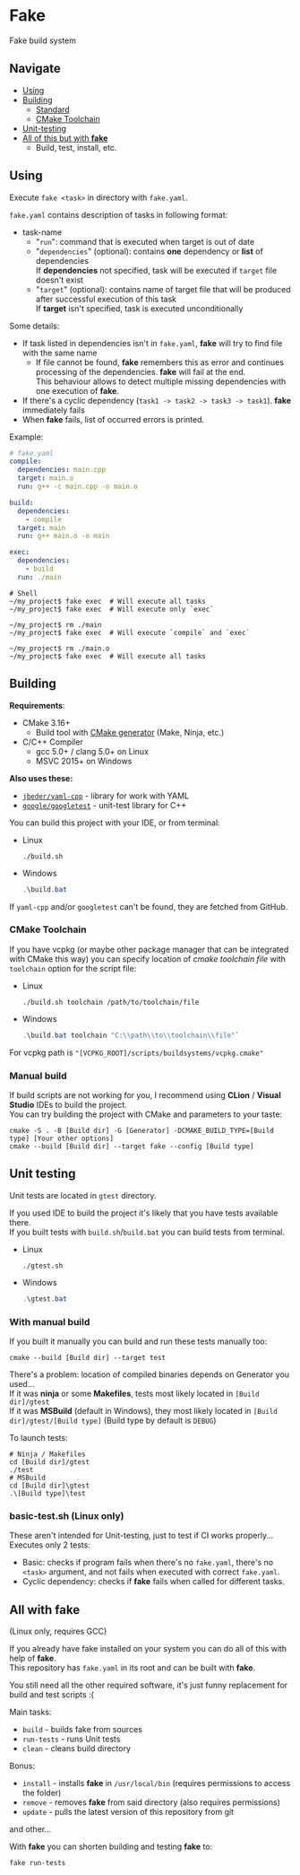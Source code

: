 # Fake

Fake build system

## Navigate
 * [Using](#Using)
 * [Building](#Building)
   * [Standard](#Building)
   * [CMake Toolchain](#CMake-Toolchain)
 * [Unit-testing](#Unit-testing)
 * [All of this but with **fake**](#All-with-fake)
   * Build, test, install, etc.

## Using

Execute `fake <task>` in directory with `fake.yaml`.

`fake.yaml` contains description of tasks in following format:
 * task-name
   * "`run`": command that is executed when target is out of date
   * "`dependencies`" (optional): contains **one** dependency or **list** of dependencies\
     If **dependencies** not specified, task will be executed if `target` file doesn't exist
   * "`target`" (optional): contains name of target file that will be produced
    after successful execution of this task\
    If **target** isn't specified, task is executed unconditionally

Some details:
 * If task listed in dependencies isn't in `fake.yaml`, **fake** will try to find file with the same name
   * If file cannot be found, **fake** remembers this as error and continues processing of the dependencies.
     **fake** will fail at the end.\
     This behaviour allows to detect multiple missing dependencies with one execution of **fake**.
 * If there's a cyclic dependency (`task1 -> task2 -> task3 -> task1`). **fake** immediately fails
 * When **fake** fails, list of occurred errors is printed.

Example:
```yaml
# fake.yaml
compile:
  dependencies: main.cpp
  target: main.o
  run: g++ -c main.cpp -o main.o

build:
  dependencies:
    - compile
  target: main
  run: g++ main.o -o main

exec:
  dependencies:
    - build
  run: ./main
```

```shell
# Shell
~/my_project$ fake exec  # Will execute all tasks
~/my_project$ fake exec  # Will execute only `exec`

~/my_project$ rm ./main
~/my_project$ fake exec  # Will execute `compile` and `exec`

~/my_project$ rm ./main.o
~/my_project$ fake exec  # Will execute all tasks
```


## Building
**Requirements**:
* CMake 3.16+
    * Build tool with [CMake generator](https://cmake.org/cmake/help/latest/manual/cmake-generators.7.html) (Make, Ninja, etc.)
* C/C++ Compiler
    * gcc 5.0+ / clang 5.0+ on Linux
    * MSVC 2015+ on Windows


**Also uses these:**
 * [`jbeder/yaml-cpp`](https://github.com/jbeder/yaml-cpp) - library for work with YAML
 * [`google/googletest`](https://github.com/google/googletest) - unit-test library for C++

You can build this project with your IDE, or from terminal:
* Linux
  ```shell
  ./build.sh
  ```
* Windows
  ```powershell
  .\build.bat
  ```

If `yaml-cpp` and/or `googletest` can't be found, they are fetched from GitHub.

### CMake Toolchain
If you have vcpkg (or maybe other package manager that can be integrated with CMake this way)
you can specify location of *cmake toolchain file* with `toolchain` option for the script file:
* Linux
  ```shell
  ./build.sh toolchain /path/to/toolchain/file
  ```
* Windows
  ```powershell
  .\build.bat toolchain "C:\\path\\to\\toolchain\\file"`
  ```

For vcpkg path is `"[VCPKG_ROOT]/scripts/buildsystems/vcpkg.cmake"`

### Manual build
If build scripts are not working for you, I recommend using **CLion** / **Visual Studio** IDEs to build the project.\
You can try building the project with CMake and parameters to your taste:
```shell
cmake -S . -B [Build dir] -G [Generator] -DCMAKE_BUILD_TYPE=[Build type] [Your other options]
cmake --build [Build dir] --target fake --config [Build type]
```

## Unit testing

Unit tests are located in `gtest` directory.

If you used IDE to build the project it's likely that you have tests available there.\
If you built tests with `build.sh`/`build.bat` you can build tests from terminal.
 * Linux
   ```shell
   ./gtest.sh
   ```
 * Windows
   ```powershell
   .\gtest.bat
   ```

### With manual build
If you built it manually you can build and run these tests manually too:
```shell
cmake --build [Build dir] --target test
```
There's a problem: location of compiled binaries depends on Generator you used...\
If it was **ninja** or some **Makefiles**, tests most likely located in `[Build dir]/gtest`\
If it was **MSBuild** (default in Windows), they most likely located in `[Build dir]/gtest/[Build type]`
(Build type by default is `DEBUG`)

To launch tests:
```shell
# Ninja / Makefiles
cd [Build dir]/gtest
./test
# MSBuild
cd [Build dir]\gtest
.\[Build type]\test
```

### basic-test.sh (Linux only)

These aren't intended for Unit-testing, just to test if CI works properly...\
Executes only 2 tests:
 * Basic: checks if program fails when there's no `fake.yaml`, there's no `<task>` argument,
and not fails when executed with correct `fake.yaml`.
 * Cyclic dependency: checks if **fake** fails when called for different tasks.
## All with fake

(Linux only, requires GCC)

If you already have fake installed on your system you can do all of this with help of **fake**.\
This repository has `fake.yaml` in its root and can be built with **fake**.

You still need all the other required software,
it's just funny replacement for build and test scripts :( 

Main tasks:
 * `build` - builds fake from sources
 * `run-tests` - runs Unit tests
 * `clean` - cleans build directory

Bonus:
 * `install` - installs **fake** in `/usr/local/bin` (requires permissions to access the folder)
 * `remove` - removes **fake** from said directory (also requires permissions)
 * `update` - pulls the latest version of this repository from git

and other...

With **fake** you can shorten building and testing **fake** to:
```shell
fake run-tests
```
